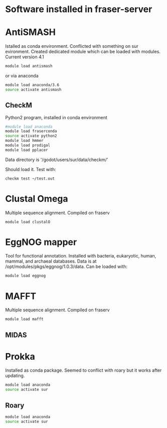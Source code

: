 # Software installed in fraser-server

# AntiSMASH
Istalled as conda environment. Conflicted with something on sur evironment.
Created dedicated module which can be loaded with modules. Current version 4.1

```bash
module load antismash
```

or via anaconda

```bash
module load anaconda/3.6
source activate antismash
```

## CheckM

Python2 program, installed in conda environment

```bash
#module load anaconda
module load fraserconda
source activate python2
module load hmmer
module load prodigal
module load pplacer
```

Data directory is '/godot/users/sur/data/checkm/'

Should load it. Test with:

```bash
checkm test ~/test.out
```

# Clustal Omega

Multiple sequence alignment. Compiled on fraserv

```bash
module load clustalO
```

# EggNOG mapper

Tool for functional annotation. Installed with bacteria, eukaryotic,
human, mammal, and archaeal databases. Data is at
/opt/modules/pkgs/eggnog/1.0.3/data. Can be loaded with:

```bash
module load eggnog
```

# MAFFT
Multiple sequence alignment. Compiled on fraserv

```bash
module load mafft
```

## MIDAS


# Prokka
Installed as conda package. Seemed to conflict with roary but it works
after updating.

```bash
module load anaconda
source activate sur
```

## Roary

```bash
module load anaconda
source activate sur
```
